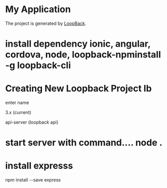 # My Application

The project is generated by [LoopBack](http://loopback.io).

# install dependency ionic, angular, cordova, node, loopback-npminstall -g loopback-cli

# Creating New Loopback Project lb

enter name

3.x (current)

api-server (loopback api)

# start server with command.... node .

# install expresss
npm install --save express

#